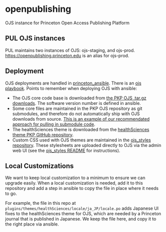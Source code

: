 # openpublishing
OJS instance for Princeton Open Access Publishing Platform

## PUL OJS instances

PUL maintains two instances of OJS: ojs-staging, and ojs-prod. <https://openpublishing.princeton.edu> is an alias for ojs-prod.  

## Deployment

OJS deployments are handled in [princeton_ansible](https://github.com/pulibrary/princeton_ansible).  There is an [ojs playbook](https://github.com/pulibrary/princeton_ansible/blob/main/playbooks/ojs.yml).  Points to remember when deploying OJS with ansible:

* The OJS core code base is downloaded from [the PKP OJS .tar.gz downloads](https://pkp.sfu.ca/ojs/ojs_download/).  The software version number is defined in ansible.
* Some core files are maintained in the PKP OJS repository as git submodules, and therefore do not automatically ship with OJS downloads from source.  [This is an example of our recommendated approach for pulling in submodule code](https://github.com/pulibrary/princeton_ansible/blob/main/roles/ojs/tasks/main.yml#L182).
* The healthSciences theme is downloaded from the [healthSciences theme PKP GitHub repository](https://github.com/pkp/healthSciences/).
* Custom CSS used with OJS themes are maintained in the [ojs_styles repository](https://github.com/pulibrary/ojs_styles).  These stylesheets are uploaded directly to OJS via the admin web UI (see the [ojs_styles README](https://github.com/pulibrary/ojs_styles#readme) for instructions).
  
## Local Customizations
We want to keep local customization to a minimum to ensure we can upgrade easily. When a local customization is needed, add it to this repository and add a step in ansible to copy the file in place where it needs to go.

For example, the file in this repo at `plugins/themes/healthSciences/locale/ja_JP/locale.po` adds Japanese UI fixes to the healthSciences theme for OJS, which are needed by a Princeton journal that is published in Japanese. We keep the file here, and copy it to the right place via ansible.
